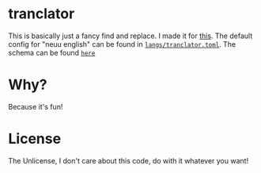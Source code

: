 # tranclator
This is basically just a fancy find and replace. I made it for
[this](https://www.youtube.com/watch?v=aE-mZH4uJX8&t=1547s). The default config for "neuu english" can be
found in [`langs/tranclator.toml`](langs/tranclator.toml). The schema can be found [`here`](tranclator-schema.json)

# Why?
Because it's fun!

# License
The Unlicense, I don't care about this code, do with it whatever you want! 
